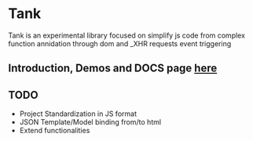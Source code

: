 # Tank 

Tank is an experimental library focused on simplify js code from complex function annidation through dom and
_XHR requests event triggering


## Introduction, Demos and DOCS page [here](http://gviggiano.github.io/tank)

## TODO

* Project Standardization in JS format
* JSON Template/Model binding from/to html
* Extend functionalities

